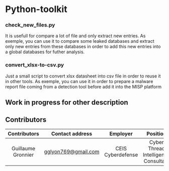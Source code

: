 # Python-toolkit

### check_new_files.py

It is usefull for compare a lot of file and only extract new entries. 
As exemple, you can use it to compare some leaked databases and extract only new entries from these databases in order to add this new entries into a global databases for futher analysis.

### convert_xlsx-to-csv.py

Just a small script to convert xlsx datasheet into csv file in order to reuse it in other tools.
As exemple, you can use it in order to prepare a malware report file coming from a detection tool before add it into the MISP platform

## Work in progress for other description


## Contributors

| Contributors | Contact address | Employer | Position |
|:-----------:|:------------:|:------------:|:------------:|
| Guillaume Gronnier | <gglyon769@gmail.com> | CEIS Cyberdefense | Cyber Thread Intelligence Consultant
